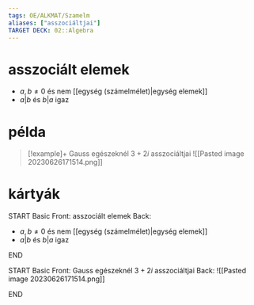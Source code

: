 ```yaml
---
tags: OE/ALKMAT/Szamelm 
aliases: ["asszociáltjai"]
TARGET DECK: 02::Algebra
---
```


# asszociált elemek
- $a,b \ne 0$ és nem [[egység (számelmélet)|egység elemek]]
- $a|b$ és $b|a$ igaz

# példa

> [!example]+ Gauss egészeknél $3 + 2i$ asszociáltjai
> ![[Pasted image 20230626171514.png]]

# kártyák
START
Basic
Front:
asszociált elemek
Back:
- $a,b \ne 0$ és nem [[egység (számelmélet)|egység elemek]]
- $a|b$ és $b|a$ igaz
<!--ID: 1687796952231-->
END

START
Basic
Front:
Gauss egészeknél $3 + 2i$ asszociáltjai
Back:
![[Pasted image 20230626171514.png]]
<!--ID: 1687796952237-->
END